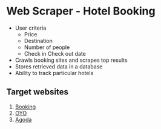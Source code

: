 # Web Scraper - Hotel Booking 
- User criteria
	- Price
	- Destination
	- Number of people
	- Check in Check out date 
- Crawls booking sites and scrapes top results
- Stores retrieved data in a database
- Ability to track particular hotels
## Target websites
1. [Booking](https://www.booking.com/)
2. [OYO](https://www.oyorooms.com/)
3. [Agoda](https://www.agoda.com/)